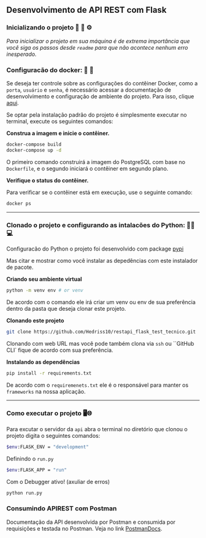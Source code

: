## Desenvolvimento de API REST com Flask 



### Inicializando o projeto 🔧 🔨 ⚙️

*Para inicializar o projeto em sua máquina é de extrema importância que você siga os passos desde `readme` para que não acontece nenhum erro inesperado.*


### Configuracão do docker: 🔧 🐳


Se deseja ter controle sobre as configurações do contêiner Docker, como a ``porta``, ``usuário`` e ``senha``, é necessário acessar a documentação de desenvolvimento e configuração de ambiente do projeto. Para isso, clique <a href="docs/preview.md">aqui</a>.

Se optar pela instalação padrão do projeto é simplesmente executar no terminal, execute os seguintes comandos:

**Construa a imagem e inicie o contêiner.**

```bash
docker-compose build
docker-compose up -d
```

O primeiro comando construirá a imagem do PostgreSQL com base no `Dockerfile`, e o segundo iniciará o contêiner em segundo plano.

**Verifique o status do contêiner.**

Para verificar se o contêiner está em execução, use o seguinte comando:

```bash
docker ps
```

---

### Clonado o projeto e configurando as intalacões do Python: 🐍🔎💻

Configuracão do Python o projeto foi desenvolvido com package <a href="https://pypi.org/">pypi</a>

Mas citar e mostrar como você instalar as depedências com este instalador de pacote.

**Criando seu ambiente virtual**
```bash
python -m venv env # or venv 
```
De acordo com o comando ele irá criar um venv ou env de sua preferência dentro da pasta que deseja clonar este projeto.

**Clonando este projeto**
```bash
git clone https://github.com/Hedriss10/restapi_flask_test_tecnico.git
```
Clonando com web URL mas você pode também clona via ``ssh`` ou ``GitHub CLI` fique de acordo com sua preferência.


**Instalando as dependências**
```bash
pip install -r requirements.txt
```
De acordo com o ``requiremenets.txt`` ele é o responsável para manter os `frameworks` na nossa aplicação.

---

### Como executar o projeto 🖥️🌐

Para excutar o servidor da `api` abra o terminal no diretório que clonou o projeto digita o seguintes comandos: 


```bash
$env:FLASK_ENV = "development"
``` 

Definindo o `run.py`
```bash
$env:FLASK_APP = "run"
```

Com o Debugger ativo! (axuliar de erros)
```bash 
python run.py 
```


### Consumindo APIREST com Postman

Documentação da API desenvolvida por Postman e consumida por requisições e testada no Postman. Veja no link <a href="https://documenter.getpostman.com/view/26207405/2s9YsFDtwH">PostmanDocs</a>.









